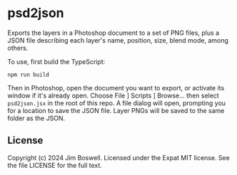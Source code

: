 # psd2json

Exports the layers in a Photoshop document to a set of PNG files, plus a JSON
file describing each layer's name, position, size, blend mode, among others.

To use, first build the TypeScript:

```
npm run build
```

Then in Photoshop, open the document you want to export, or activate its
window if it's already open. Choose File ] Scripts ] Browse… then select
`psd2json.jsx` in the root of this repo. A file dialog will open,
prompting you for a location to save the JSON file. Layer PNGs will be
saved to the same folder as the JSON.

## License

Copyright (c) 2024 Jim Boswell.  Licensed under the Expat MIT license.  See the
file LICENSE for the full text.
